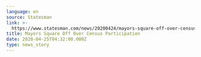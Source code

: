 ```yaml
---
language: en
source: Statesman
link: >-
  https://www.statesman.com/news/20200424/mayors-square-off-over-census-participation
title: Mayors Square Off Over Census Participation
date: 2020-04-25T04:32:00.000Z
type: news_story
---
```


